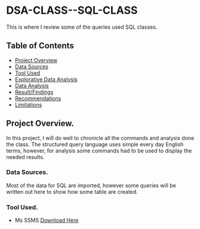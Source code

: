 # DSA-CLASS--SQL-CLASS
This is where I review some of the queries used SQL classes.

## Table of Contents
- [Project Overview](#Project-Overview)
- [Data Sources](#Data-Sources)
- [Tool Used](#Tool-Used)
- [Explorative Data Analysis](#Explorative-Data-Analysis)
- [Data Analysis](#Data-Analysis)
- [Result/Findings](#Result/Findings)
- [Recommendations](#Recommendations)
- [Limitations](#Limitations)
## Project Overview.
In this project, I will do well to chronicle all the commands and analysis done the class. The structured query language uses simple every day English terms, however, for analysis some commands had to be used to display the needed results.

### Data Sources.
Most of the data for SQL are imported, however some queries will be written out here to show how some table are created.
### Tool Used.
- Ms SSMS [Download Here](https://aka.ms/ssms/21/release/vs_SSMS.exe)
